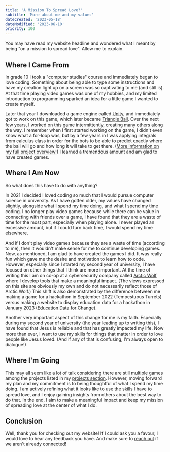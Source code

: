 ```yaml
---
title: 'A Mission To Spread Love?'
subtitle: 'More about me and my values'
dateCreated: '2023-05-18'
dateModified: '2023-06-10'
priority: 100
---
```


You may have read my website headline and wondered what I meant by being "on a mission to spread love". Allow me to explain.

## Where I Came From 

In grade 10 I took a "computer studies" course and immediately began to love coding. Something about being able to type some instructions and have my creation light up on a screen was so captivating to me (and still is). At that time playing video games was one of my hobbies, and my limited introduction to programming sparked an idea for a little game I wanted to create myself.

Later that year I downloaded a game engine called [Unity](https://unity.com), and immediately got to work on this game, which later became [Triangle Ball](/articles/triangle-ball). Over the next few years, I worked on this game intermittently, creating many others along the way. I remember when I first started working on the game, I didn't even know what a for-loop was, but by a few years in I was applying integrals from calculus class in order for the bots to be able to predict exactly where the ball will go and how long it will take to get there. ([More information on my full project overview!](/articles/triangle-ball)) I learned a tremendous amount and am glad to have created games.

## Where I Am Now 

So what does this have to do with anything?

In 2021 I decided I loved coding so much that I would pursue computer science in university. As I have gotten older, my values have changed slightly, alongside what I spend my time doing, and what I spend my time coding. I no longer play video games because while there can be value in connecting with friends over a game, I have found that they are a waste of time for the most part, especially when playing alone. I never played an excessive amount, but if I could turn back time, I would spend my time elsewhere.

And if I don't play video games because they are a waste of time (according to me), then it wouldn't make sense for me to continue developing games. Now, as mentioned, I am glad to have created the games I did. It was really fun which gave me the desire and motivation to learn how to code. However, especially since I started my second year of university, I have focused on other things that I think are more important. At the time of writing this I am on co-op at a cybersecurity company called [Arctic Wolf](https://arcticwolf.com), where I develop tools that make a meaningful impact. (The views expressed on this site are obviously my own and do not necessarily reflect those of Arctic Wolf.) This shift is also demonstrated by the difference between me making a game for a hackathon in September 2022 (Tempestuous Turrets) versus making a website to display education data for a hackathon in January 2023 ([Education Data for Change](/articles/education-data-for-change)).

Another very important aspect of this change for me is my faith. Especially during my second year of university (the year leading up to writing this), I have found that Jesus is reliable and that has greatly impacted my life. Now more than ever, I want to use my skills for things that matter in order to love people like Jesus loved. (And if any of that is confusing, I'm always open to dialogue!)

## Where I'm Going 

This may all seem like a lot of talk considering there are still multiple games among the projects listed in my [projects section](/projects). However, moving forward my plan and my commitment is to being thoughtful of what I spend my time doing. I am actively refining what it looks like to use the skills I have to spread love, and I enjoy gaining insights from others about the best way to do that. In the end, I aim to make a meaningful impact and keep my mission of spreading love at the center of what I do.

## Conclusion 

Well, thank you for checking out my website! If I could ask you a favour, I would love to hear any feedback you have. And make sure to [reach out](/contact) if we aren't already connected!